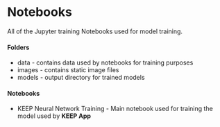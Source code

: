 # Notebooks
All of the Jupyter training Notebooks used for model training.

#### Folders
* data - contains data used by notebooks for training purposes
* images - contains static image files
* models - output directory for trained models

#### Notebooks
* KEEP Neural Network Training - Main notebook used for training the model used by **KEEP App**